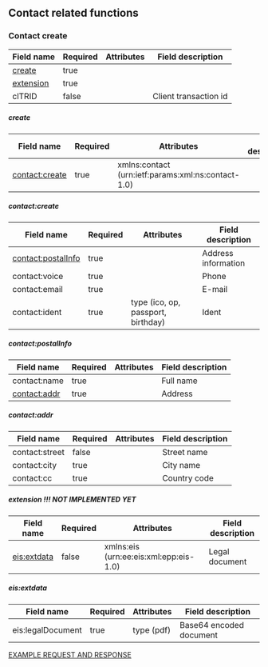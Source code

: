 ## Contact related functions

### Contact create

| Field name        | Required | Attributes | Field description |
| ----------------- |----------| -----|----------------- |
| [create](#create)            | true     |      |                  |
| [extension](#ext-0)         | true     |      |                  |
| clTRID         | false     |      | Client transaction id |

##### create

| Field name        | Required | Attributes | Field description |
| ----------------- |----------| -----|----------------- |
| [contact:create](#contactcreate)    | true     | xmlns:contact (urn:ietf:params:xml:ns:contact-1.0)   |  |

##### contact:create

| Field name        | Required | Attributes | Field description |
| ----------------- |----------| -----|----------------- |
| [contact:postalInfo](#contactpostalinfo) | true     |      | Address information |
| contact:voice | true |      | Phone |
| contact:email | true |      | E-mail |
| contact:ident | true | type (ico, op, passport, birthday)     | Ident |

##### contact:postalInfo

| Field name        | Required | Attributes | Field description |
| ----------------- |----------| -----|----------------- |
| contact:name      | true     |      | Full name |
| [contact:addr](#contactaddr)      | true     |      | Address |

##### contact:addr

| Field name        | Required | Attributes | Field description |
| ----------------- |----------| -----|----------------- |
| contact:street    | false     |      | Street name |
| contact:city      | true     |      | City name |
| contact:cc      | true     |      | Country code |

##### <a name="ext-0"></a>extension !!! NOT IMPLEMENTED YET

| Field name        | Required | Attributes | Field description |
| ----------------- |----------| -----|----------------- |
| [eis:extdata](#eisextdata)     | false     | xmlns:eis (urn:ee:eis:xml:epp:eis-1.0) | Legal document |

##### eis:extdata

| Field name        | Required | Attributes | Field description |
| ----------------- |----------| -----|----------------- |
| eis:legalDocument     | true    | type (pdf) | Base64 encoded document |


[EXAMPLE REQUEST AND RESPONSE](/doc/epp-doc.md#epp-contact-with-valid-user-create-command-successfully-creates-a-contact)
